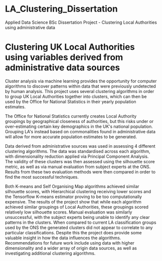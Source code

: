 # LA_Clustering_Dissertation
Applied Data Science BSc Dissertation Project - Clustering Local Authorities using administrative data

# Clustering UK Local Authorities using variables derived from administrative data sources

Cluster analysis via machine learning provides the opportunity for computer algorithms to discover patterns within data that were previously undetected by human analysis. This project uses several clustering algorithms in order to group UK Local Authorities together into clusters, which can then be used by the Office for National Statistics in their yearly population estimates. 

The Office for National Statistics currently creates Local Authority groupings by geographical closeness of authorities, but this risks under or over-estimating certain key demographics in the UK's national population. Grouping LA's instead based on commonalities found in administrative data will allow for more accurate population estimates to be generated.

Data derived from administrative sources was used in assessing 4 different clustering algorithms. The data was standardised across each algorithm, with dimensionality reduction applied via Principal Component Analysis. The validity of these clusters was then assessed using the silhouette score metric, as well as via manual evaluation from subject experts at the ONS. Results from these two evaluation methods were then compared in order to find the most successful techniques. 

Both K-means and Self Organising Map algorithms achieved similar silhouette scores, with Hierarchical clustering receiving lower scores and the Tensorflow K-means estimator proving to be too computationally expensive. The results of the project show that while each algorithm achieved similar groupings of Local Authorities, these groupings scored relatively low silhouette scores. Manual evaluation was similarly unsuccessful, with the subject experts being unable to identify any clear patterns in the clusters. When compared to current LA classification groups used by the ONS the generated clusters did not appear to correlate to any particular classifications. Despite this the project does provide some valuable insight in how the data influences the algorithms. Recommendations for future work include using data with higher dimensionality and a wider array of origin data sources, as well as investigating additional clustering algorithms. 
